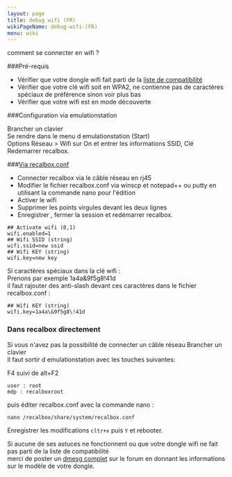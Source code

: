 ```yaml
---
layout: page
title: debug wifi (FR)
wikiPageName: debug-wifi-(FR)
menu: wiki
---
```


comment se connecter en wifi ?

###Pré-requis 

* Vérifier que votre dongle wifi fait parti de la [liste de compatibilité](https://github.com/recalbox/recalbox-os/wiki/Compatibility-%28EN%29)
* Vérifier que votre clé wifi soit en WPA2, ne contienne pas de caractères spéciaux de préférence sinon voir plus bas   
* Vérifier que votre wifi est en mode découverte

###Configuration via emulationstation   

Brancher un clavier   
Se rendre dans le menu d emulationstation (Start)     
Options Réseau > Wifi sur On et entrer les informations SSID, Clé    
Redemarrer recalbox.   


###[Via recalbox.conf](https://github.com/recalbox/recalbox-os/wiki/recalbox.conf-%28FR%29)

* Connecter recalbox via le câble réseau en rj45
* Modifier le fichier recalbox.conf via winscp et notepad++ ou putty en utilisant la commande nano pour l'édition
* Activer le wifi 
* Supprimer les points virgules devant les deux lignes
* Enregistrer , fermer la session et redémarrer recalbox.

```
## Activate wifi (0,1)   
wifi.enabled=1   
## Wifi SSID (string)  
wifi.ssid=new ssid   
## Wifi KEY (string)   
wifi.key=new key   
```  
    
Si caractères spéciaux dans la clé wifi :   
Prenons par exemple 1a4a&9f5g8!41d   
il faut rajouter des anti-slash devant ces caractères dans le fichier recalbox.conf :
   
```
## Wifi KEY (string)   
wifi.key=1a4a\&9f5g8\!41d   
```   

### Dans recalbox directement   
        
Si vous n'avez pas la possibilité de connecter un câble réseau
Brancher un clavier   
Il faut sortir d emulationstation avec les touches suivantes: 

F4 suivi de alt+F2   
   
```
user : root      
mdp : recalboxroot     
```
   
puis éditer recalbox.conf avec la commande nano :

```
nano /recalbox/share/system/recalbox.conf
```

Enregistrer les modifications `cltr+x`  puis `Y` et rebooter.

Si aucune de ses astuces ne fonctionnent ou que votre dongle wifi ne fait pas parti de la liste de compatibilité   
merci de poster un [dmesg complet](https://github.com/recalbox/recalbox-os/wiki/D%C3%A9pannage-dmesg-output--%28FR%29) sur le forum en donnant les informations sur le modèle de votre dongle.   
